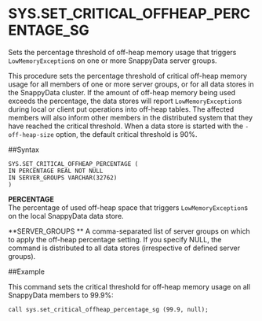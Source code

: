 
# SYS.SET_CRITICAL_OFFHEAP_PERCENTAGE_SG

Sets the percentage threshold of off-heap memory usage that triggers `LowMemoryException`s on one or more SnappyData server groups.

This procedure sets the percentage threshold of critical off-heap memory usage for all members of one or more server groups, or for all data stores in the SnappyData cluster. If the amount of off-heap memory being used exceeds the percentage, the data stores will report `LowMemoryException`s during local or client put operations into off-heap tables. The affected members will also inform other members in the distributed system that they have reached the critical threshold. When a data store is started with the `-off-heap-size` option, the default critical threshold is 90%.

##Syntax

``` pre
SYS.SET_CRITICAL_OFFHEAP_PERCENTAGE (
IN PERCENTAGE REAL NOT NULL
IN SERVER_GROUPS VARCHAR(32762)
)
```

**PERCENTAGE**   
The percentage of used off-heap space that triggers `LowMemoryException`s on the local SnappyData data store.

**SERVER_GROUPS   **
A comma-separated list of server groups on which to apply the off-heap percentage setting. If you specify NULL, the command is distributed to all data stores (irrespective of defined server groups).

##Example

This command sets the critical threshold for off-heap memory usage on all SnappyData members to 99.9%:

``` pre
call sys.set_critical_offheap_percentage_sg (99.9, null);
```



